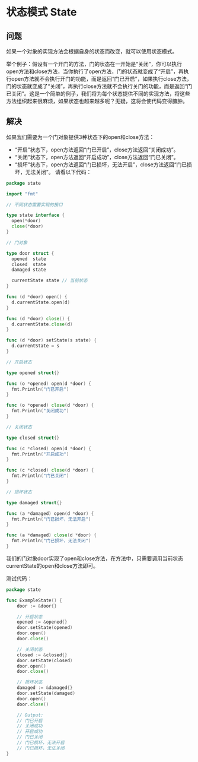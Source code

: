 # 状态模式 State
## 问题
如果一个对象的实现方法会根据自身的状态而改变，就可以使用状态模式。

举个例子：假设有一个开门的方法，门的状态在一开始是“关闭”，你可以执行open方法和close方法，当你执行了open方法，门的状态就变成了“开启”，再执行open方法就不会执行开门的功能，而是返回“门已开启”，如果执行close方法，门的状态就变成了“关闭”，再执行close方法就不会执行关门的功能，而是返回“门已关闭”。这是一个简单的例子，我们将为每个状态提供不同的实现方法，将这些方法组织起来很麻烦，如果状态也越来越多呢？无疑，这将会使代码变得臃肿。

## 解决
如果我们需要为一个门对象提供3种状态下的open和close方法：

* “开启”状态下，open方法返回“门已开启”，close方法返回“关闭成功”。
* “关闭”状态下，open方法返回“开启成功”，close方法返回“门已关闭”。
* “损坏”状态下，open方法返回“门已损坏，无法开启”，close方法返回“门已损坏，无法关闭”。
  请看以下代码：
```go
package state

import "fmt"

// 不同状态需要实现的接口

type state interface {
  open(*door)
  close(*door)
}

// 门对象

type door struct {
  opened  state
  closed  state
  damaged state

  currentState state // 当前状态
}

func (d *door) open() {
  d.currentState.open(d)
}

func (d *door) close() {
  d.currentState.close(d)
}

func (d *door) setState(s state) {
  d.currentState = s
}

// 开启状态

type opened struct{}

func (o *opened) open(d *door) {
  fmt.Println("门已开启")
}

func (o *opened) close(d *door) {
  fmt.Println("关闭成功")
}

// 关闭状态

type closed struct{}

func (c *closed) open(d *door) {
  fmt.Println("开启成功")
}

func (c *closed) close(d *door) {
  fmt.Println("门已关闭")
}

// 损坏状态

type damaged struct{}

func (a *damaged) open(d *door) {
  fmt.Println("门已损坏，无法开启")
}

func (a *damaged) close(d *door) {
  fmt.Println("门已损坏，无法关闭")
}
```
我们的门对象door实现了open和close方法，在方法中，只需要调用当前状态currentState的open和close方法即可。

测试代码：
```go
package state

func ExampleState() {
	door := &door{}

	// 开启状态
	opened := &opened{}
	door.setState(opened)
	door.open()
	door.close()

	// 关闭状态
	closed := &closed{}
	door.setState(closed)
	door.open()
	door.close()

	// 损坏状态
	damaged := &damaged{}
	door.setState(damaged)
	door.open()
	door.close()

	// Output:
	// 门已开启
	// 关闭成功
	// 开启成功
	// 门已关闭
	// 门已损坏，无法开启
	// 门已损坏，无法关闭
}
```
